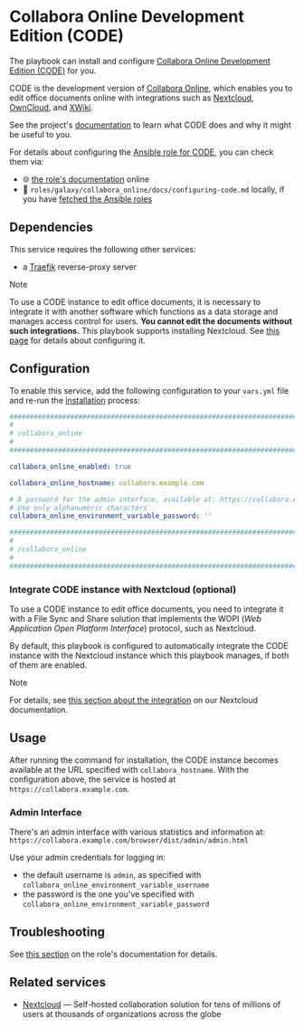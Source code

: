 <!--
SPDX-FileCopyrightText: 2020 - 2024 MDAD project contributors
SPDX-FileCopyrightText: 2020 - 2024 Slavi Pantaleev
SPDX-FileCopyrightText: 2020 Aaron Raimist
SPDX-FileCopyrightText: 2020 Chris van Dijk
SPDX-FileCopyrightText: 2020 Dominik Zajac
SPDX-FileCopyrightText: 2020 Mickaël Cornière
SPDX-FileCopyrightText: 2022 François Darveau
SPDX-FileCopyrightText: 2022 Julian Foad
SPDX-FileCopyrightText: 2022 Warren Bailey
SPDX-FileCopyrightText: 2023 Antonis Christofides
SPDX-FileCopyrightText: 2023 Felix Stupp
SPDX-FileCopyrightText: 2023 Julian-Samuel Gebühr
SPDX-FileCopyrightText: 2023 Pierre 'McFly' Marty
SPDX-FileCopyrightText: 2024 - 2025 Suguru Hirahara

SPDX-License-Identifier: AGPL-3.0-or-later
-->

# Collabora Online Development Edition (CODE)

The playbook can install and configure [Collabora Online Development Edition (CODE)](https://www.collaboraonline.com/code/) for you.

CODE is the development version of [Collabora Online](https://www.collaboraonline.com/), which enables you to edit office documents online with integrations such as [Nextcloud](https://nextcloud.com/office/), [OwnCloud](https://owncloud.com/), and [XWiki](https://xwiki.com/en/Blog/Collabora-Connector-Application/).

See the project's [documentation](https://www.collaboraonline.com/code/) to learn what CODE does and why it might be useful to you.

For details about configuring the [Ansible role for CODE](https://github.com/mother-of-all-self-hosting/ansible-role-collabora-online), you can check them via:
- 🌐 [the role's documentation](https://github.com/mother-of-all-self-hosting/ansible-role-collabora-online/blob/main/docs/configuring-code.md) online
- 📁 `roles/galaxy/collabora_online/docs/configuring-code.md` locally, if you have [fetched the Ansible roles](../installing.md)

## Dependencies

This service requires the following other services:

- a [Traefik](traefik.md) reverse-proxy server

>[!NOTE]
> To use a CODE instance to edit office documents, it is necessary to integrate it with another software which functions as a data storage and manages access control for users. **You cannot edit the documents without such integrations.** This playbook supports installing Nextcloud. See [this page](nextcloud.md) for details about configuring it.

## Configuration

To enable this service, add the following configuration to your `vars.yml` file and re-run the [installation](../installing.md) process:

```yaml
########################################################################
#                                                                      #
# collabora_online                                                     #
#                                                                      #
########################################################################

collabora_online_enabled: true

collabora_online_hostname: collabora.example.com

# A password for the admin interface, available at: https://collabora.example.com/browser/dist/admin/admin.html
# Use only alphanumeric characters
collabora_online_environment_variable_password: ''

########################################################################
#                                                                      #
# /collabora_online                                                    #
#                                                                      #
########################################################################
```

### Integrate CODE instance with Nextcloud (optional)

To use a CODE instance to edit office documents, you need to integrate it with a File Sync and Share solution that implements the WOPI (*Web Application Open Platform Interface*) protocol, such as Nextcloud.

By default, this playbook is configured to automatically integrate the CODE instance with the Nextcloud instance which this playbook manages, if both of them are enabled.

>[!NOTE]
> For details, see [this section about the integration](nextcloud.md#collabora-online-development-edition) on our Nextcloud documentation.

## Usage

After running the command for installation, the CODE instance becomes available at the URL specified with `collabora_hostname`. With the configuration above, the service is hosted at `https://collabora.example.com`.

### Admin Interface

There's an admin interface with various statistics and information at: `https://collabora.example.com/browser/dist/admin/admin.html`

Use your admin credentials for logging in:

- the default username is `admin`, as specified with `collabora_online_environment_variable_username`
- the password is the one you've specified with `collabora_online_environment_variable_password`

## Troubleshooting

See [this section](https://github.com/mother-of-all-self-hosting/ansible-role-collabora-online/blob/main/docs/configuring-code.md#troubleshooting) on the role's documentation for details.

## Related services

- [Nextcloud](nextcloud.md) — Self-hosted collaboration solution for tens of millions of users at thousands of organizations across the globe

